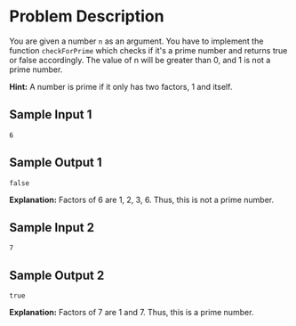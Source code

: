 # Problem Description

You are given a number `n` as an argument. You have to implement the function `checkForPrime` which checks if it's a prime number and returns true or false accordingly. The value of n will be greater than 0, and 1 is not a prime number.

**Hint:** A number is prime if it only has two factors, 1 and itself.

## Sample Input 1

```plaintext
6
```

## Sample Output 1

```plaintext
false
```

**Explanation:**
Factors of 6 are 1, 2, 3, 6. Thus, this is not a prime number.

## Sample Input 2

```plaintext
7
```

## Sample Output 2

```plaintext
true
```

**Explanation:**
Factors of 7 are 1 and 7. Thus, this is a prime number.
